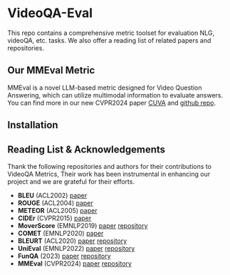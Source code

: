 # VideoQA-Eval
This repo contains a comprehensive metric toolset for evaluation NLG, videoQA, etc. tasks. We also offer a reading list of related papers and repositories.

## Our MMEval Metric
MMEval is a novel LLM-based metric designed for Video Question Answering, which can utilize multimodal information to evaluate answers.
You can find more in our new CVPR2024 paper [CUVA]() and [github repo](https://github.com/fesvhtr/CUVA).
## Installation

## Reading List & Acknowledgements
Thank the following repositories and authors for their contributions to VideoQA Metrics, Their work has been instrumental in enhancing our project and we are grateful for their efforts.
- **BLEU** (ACL2002) [paper](https://aclanthology.org/P02-1040.pdf)
- **ROUGE** (ACL2004) [paper](https://aclanthology.org/W04-1013.pdf)
- **METEOR** (ACL2005) [paper](https://aclanthology.org/W05-0909.pdf)
- **CIDEr** (CVPR2015) [paper](https://openaccess.thecvf.com/content_cvpr_2015/papers/Vedantam_CIDEr_Consensus-Based_Image_2015_CVPR_paper.pdf)
- **MoverScore** (EMNLP2019) [paper](https://arxiv.org/pdf/1909.02622) [repository](https://github.com/AIPHES/emnlp19-moverscore)
- **COMET** (EMNLP2020) [paper](https://aclanthology.org/2020.emnlp-main.213.pdf)
- **BLEURT** (ACL2020) [paper](https://aclanthology.org/2020.acl-main.704.pdf) [repository](https://github.com/google-research/bleurt)
- **UniEval** (EMNLP2022) [paper](https://aclanthology.org/2022.emnlp-main.131.pdf) [repository](https://github.com/maszhongming/UniEval)
- **FunQA** (2023) [paper](https://arxiv.org/pdf/2306.14899) [repository](https://github.com/Jingkang50/FunQA)
- **MMEval** (CVPR2024) [paper]() [repository](https://github.com/fesvhtr/CUVA)
